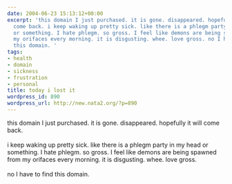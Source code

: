 ```yaml
---
date: 2004-06-23 15:13:12+00:00
excerpt: 'this domain I just purchased. it is gone. disappeared. hopefully it will
  come back. i keep waking up pretty sick. like there is a phlegm party in my head
  or something. I hate phlegm. so gross. I feel like demons are being spawned from
  my orifaces every morning. it is disgusting. whee. love gross. no I have to find
  this domain. '
tags:
- health
- domain
- sickness
- frustration
- personal
title: today i lost it
wordpress_id: 890
wordpress_url: http://new.nata2.org/?p=890
---
```


this domain I just purchased. it is gone. disappeared. hopefully it will come back. <br/><br/>i keep waking up pretty sick. like there is a phlegm party in my head or something. I hate phlegm. so gross. I feel like demons are being spawned from my orifaces every morning. it is disgusting. whee. love gross. <br/><br/>no I have to find this domain.